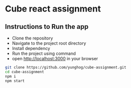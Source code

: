# Cube react assignment

## Instructions to Run the app

- Clone the repository
- Navigate to the project root directory
- Install dependency
- Run the project using command
- open [http://localhost:3000](http://localhost:3000) in your browser

```bash
git clone https://github.com/yunghog/cube-assignment.git
cd cube-assignment
npm i
npm start
```
